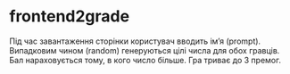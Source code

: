 # frontend2grade

Під час завантаження сторінки користувач вводить ім’я (prompt). Випадковим чином (random) генеруються цілі числа для обох гравців. Бал нараховується тому, в кого число більше. Гра триває до 3 премог.
